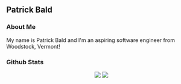 
## Patrick Bald

### About Me

My name is Patrick Bald and I'm an aspiring software engineer from Woodstock, Vermont!

### Github Stats

<div align="center">
  <img src="https://github-readme-stats.vercel.app/api?username=patrickbald&show_icons=true" /> <img src="https://github- readme-stats.vercel.app/api/top-langs/?username=patrickbald&layout=compact" />
 </div>

<!--
**patrickbald/patrickbald** is a ✨ _special_ ✨ repository because its `README.md` (this file) appears on your GitHub profile.

Here are some ideas to get you started:

- 🔭 I’m currently working on ...
- 🌱 I’m currently learning ...
- 👯 I’m looking to collaborate on ...
- 🤔 I’m looking for help with ...
- 💬 Ask me about ...
- 📫 How to reach me: ...
- 😄 Pronouns: ...
- ⚡ Fun fact: ...
-->




